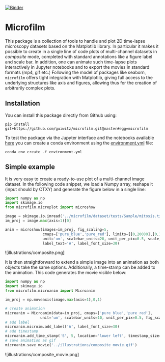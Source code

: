 [![Binder](https://mybinder.org/badge_logo.svg)](https://mybinder.org/v2/gh/guiwitz/microfilm/master?urlpath=lab)
# Microfilm

This package is a collection of tools to handle and plot 2D time-lapse microscopy datasets based on the Matplotlib library. In particular it makes it possible to create in a single line of code plots of multi-channel datasets in *composite* mode, completed with standard annotations like a figure label and scale bar. In addition, one can animate such time-lapse plots interactively in Jupyter notebooks and to export the movies in standard formats (mp4, gif etc.) Following the model of packages like seaborn, ```microfilm``` offers tight integration with Matplotlib, giving full access to the underlying structures like axis and figures, allowing thus for the creation of arbitrarily complex plots.

## Installation

You can install this package directly from Github using: 

```
pip install git+https://github.com/guiwitz/microfilm.git@master#egg=microfilm
```

To test the package via the Jupyter interface and the notebooks available [here](notebooks) you can create a conda environment using the [environment.yml](binder/environment.yml) file:

```
conda env create -f environment.yml
```

## Simple example

It is very easy to create a ready-to-use plot of a multi-channel image dataset. In the following code snippet, we load a Numpy array, reshape it (input should by CTXY) and generate the figure below in a single line:

```python
import numpy as np
import skimage.io
from microfilm.microplot import microshow

image = skimage.io.imread('../microfilm/dataset/tests/Sample/mitosis.tif')
im_proj = image.max(axis=1)[0]

anim = microshow(images=im_proj, fig_scaling=5,
                 cmaps=['pure_blue','pure_red'], limits=[[0,20000],[0,18000]],
                 unit='um', scalebar_units=20, unit_per_pix=0.5, scale_text_centered=True, scale_font_size=20,
                 label_text='A', label_font_size=30)
```
![illustrations/composite.png]

It is then straightforward to extend a simple image into an animation as both objects take the same options. Additionally, a time-stamp can be added to the animation. This code generates the movie visible below:

```python
import numpy as np
import skimage.io
from microfilm.microanim import Microanim

im_proj = np.moveaxis(image.max(axis=1),0,1)

# create animation
microanim = Microanim(data=im_proj, cmaps=['pure_blue','pure_red'],
                unit='um', scalebar_units=10, unit_per_pix=0.5, fig_scaling=5)
# add label
microanim.microim.add_label('A', label_font_size=30)
# add timestamp
microanim.add_time_stamp('S', 5, location='lower left', timestamp_size=20)
# save animation as gif
microanim.save_movie('../illustrations/composite_movie.gif')
```
![illustrations/composite_movie.png]